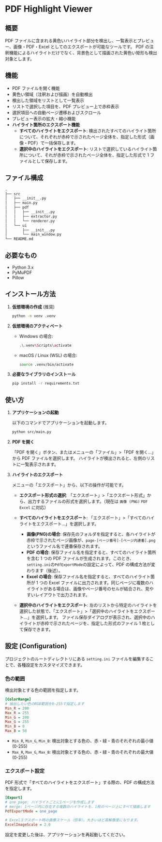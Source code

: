 # PDF Highlight Viewer

## 概要

PDF ファイルに含まれる黄色いハイライト部分を検出し、一覧表示とプレビュー、画像・PDF・Excel としてのエクスポートが可能なツールです。
PDF の注釈機能によるハイライトだけでなく、背景色として描画された黄色い矩形も検出対象とします。

## 機能

- PDF ファイルを開く機能
- 黄色い領域（注釈および描画）を自動検出
- 検出した領域をリストとして一覧表示
- リストで選択した項目を、PDF プレビュー上で赤枠表示
- 選択項目への自動ページ遷移およびスクロール
- プレビュー表示の拡大・縮小機能
- **ハイライト箇所のエクスポート機能**
  - **すべてのハイライトをエクスポート**: 検出されたすべてのハイライト箇所について、それぞれが赤枠で示されたページ全体を、指定した形式（画像・PDF）で一括保存します。
  - **選択中のハイライトをエクスポート**: リストで選択しているハイライト箇所について、それが赤枠で示されたページ全体を、指定した形式で 1 ファイルとして保存します。

## ファイル構成

```txt
.
├── src
│   ├── __init__.py
│   ├── main.py
│   ├── pdf
│   │   ├── __init__.py
│   │   ├── extractor.py
│   │   └── renderer.py
│   └── ui
│       ├── __init__.py
│       └── main_window.py
└── README.md
```

## 必要なもの

- Python 3.x
- PyMuPDF
- Pillow

## インストール方法

1. **仮想環境の作成** (推奨)

   ```bash
   python -m venv .venv
   ```

2. **仮想環境のアクティベート**

   - Windows の場合:
     ```bash
     .\.venv\Scripts\activate
     ```
   - macOS / Linux (WSL) の場合:
     ```bash
     source .venv/bin/activate
     ```

3. **必要なライブラリのインストール**
   ```bash
   pip install -r requirements.txt
   ```

## 使い方

1. **アプリケーションの起動**

   以下のコマンドでアプリケーションを起動します。

   ```bash
   python src/main.py
   ```

2. **PDF を開く**

   「PDF を開く」ボタン、またはメニューの「ファイル」>「PDF を開く...」から PDF ファイルを選択します。
   ハイライトが検出されると、左側のリストに一覧表示されます。

3. **ハイライトのエクスポート**

   メニューの「エクスポート」から、以下の操作が可能です。

   - **エクスポート形式の選択**:
     「エクスポート」>「エクスポート形式」から、出力するファイルの形式を選択します。（現在は `画像 (PNG)` `PDF` `Excel` に対応）

   - **すべてのハイライトをエクスポート**:
     「エクスポート」>「すべてのハイライトをエクスポート...」を選択します。

     - **画像(PNG)の場合**: 保存先のフォルダを指定すると、各ハイライトが赤枠で示されたページ画像が、`page-[ページ番号]-[ページ内連番].png` というファイル名で連番保存されます。
     - **PDF の場合**: 保存ファイル名を指定すると、すべてのハイライト箇所を含む 1 つの PDF ファイルが生成されます。このとき、`setting.ini`の`PdfExportMode`の設定によって、PDF の構成方法が変わります（後述）。
     - **Excel の場合**: 保存ファイル名を指定すると、すべてのハイライト箇所が 1 つの Excel ファイルに出力されます。同じページに複数のハイライトがある場合は、画像やページ番号のセルが結合され、見やすいレイアウトで出力されます。

   - **選択中のハイライトをエクスポート**:
     左のリストから特定のハイライトを選択した状態で、「エクスポート」>「選択中のハイライトをエクスポート...」を選択します。
     ファイル保存ダイアログが表示され、選択中のハイライトが赤枠で示されたページを、指定した形式のファイル 1 枚として保存できます。

## 設定 (Configuration)

プロジェクトのルートディレクトリにある `setting.ini` ファイルを編集することで、各種設定をカスタマイズできます。

### 色の範囲

検出対象とする色の範囲を指定します。

```ini
[ColorRange]
# 抽出したい色のRGB範囲を0-255で指定します
Min_R = 200
Max_R = 255
Min_G = 200
Max_G = 255
Min_B = 0
Max_B = 50
```

- `Min_R`, `Min_G`, `Min_B`: 検出対象とする色の、赤・緑・青のそれぞれの最小値 (0-255)
- `Max_R`, `Max_G`, `Max_B`: 検出対象とする色の、赤・緑・青のそれぞれの最大値 (0-255)

### エクスポート設定

PDF 形式で「すべてのハイライトをエクスポート」する際の、PDF の構成方法を指定します。

```ini
[Export]
# one_page: ハイライトごとに1ページを作成します
# merge: 1ページ内に存在する複数のハイライトを、1枚のページ上にすべて描画します
PdfExportMode = one_page

# Excelエクスポート時の画像スケール（倍率）。大きいほど高解像度になります。
ExcelImageScale = 2.0
```

設定を変更した後は、アプリケーションを再起動してください。
